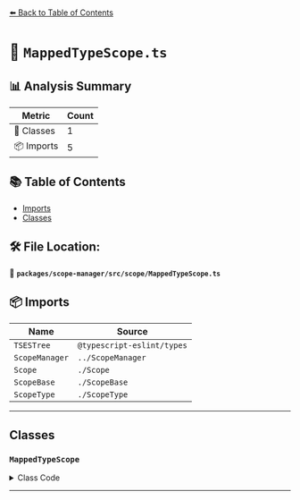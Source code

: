 [⬅️ Back to Table of Contents](../../../../index.md)

# 📄 `MappedTypeScope.ts`

## 📊 Analysis Summary

| Metric | Count |
|--------|-------|
| 🧱 Classes | 1 |
| 📦 Imports | 5 |

## 📚 Table of Contents

- [Imports](#imports)
- [Classes](#classes)

## 🛠️ File Location:
📂 **`packages/scope-manager/src/scope/MappedTypeScope.ts`**

## 📦 Imports

| Name | Source |
|------|--------|
| `TSESTree` | `@typescript-eslint/types` |
| `ScopeManager` | `../ScopeManager` |
| `Scope` | `./Scope` |
| `ScopeBase` | `./ScopeBase` |
| `ScopeType` | `./ScopeType` |


---

## Classes

### `MappedTypeScope`

<details><summary>Class Code</summary>

```ts
export class MappedTypeScope extends ScopeBase<
  ScopeType.mappedType,
  TSESTree.TSMappedType,
  Scope
> {
  constructor(
    scopeManager: ScopeManager,
    upperScope: MappedTypeScope['upper'],
    block: MappedTypeScope['block'],
  ) {
    super(scopeManager, ScopeType.mappedType, upperScope, block, false);
  }
}
```
</details>


---